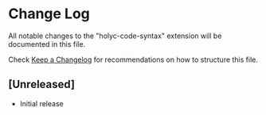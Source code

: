 # Change Log

All notable changes to the "holyc-code-syntax" extension will be documented in this file.

Check [Keep a Changelog](http://keepachangelog.com/) for recommendations on how to structure this file.

## [Unreleased]

- Initial release
